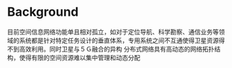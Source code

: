 # Background
目前空间信息网络功能单且相对孤立，如对于定位导航、科学勘察、通信业务等领域的系统都是针对特定任务设计的垂直体系，专用系统之间不互通使得卫星资源得不到高效利用。同时卫星与５Ｇ融合的异构 分布式网络具有高动态的网络拓扑结构，使得有限的空间资源难以集中管理和动态分配